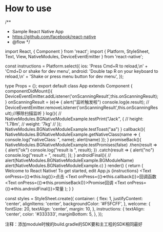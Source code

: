 # How to use
/**
 * Sample React Native App
 * https://github.com/facebook/react-native
 * @flow
 */

import React, { Component } from 'react';
import {
  Platform,
  StyleSheet,
  Text,
  View,
  NativeModules,
  DeviceEventEmitter
} from 'react-native';

const instructions = Platform.select({
  ios: 'Press Cmd+R to reload,\n' +
    'Cmd+D or shake for dev menu',
  android: 'Double tap R on your keyboard to reload,\n' +
    'Shake or press menu button for dev menu',
});

type Props = {};
export default class App extends Component<Props> {
  componentDidMount(){
      DeviceEventEmitter.addListener('onScanningResult',this.onScanningResult);
  }
  onScanningResult = (e)=> {
    alert("监听触发啦")
    console.log(e.result);
    // DeviceEventEmitter.removeListener('onScanningResult',this.onScanningResult);//移除扫描监听
  }
  log(){
    // NativeModules.BGNativeModuleExample.testPrint("Jack", {
    //     height: '1.78m',
    //     weight: '7kg'
    // });
    NativeModules.BGNativeModuleExample.testToast("aa")
  }
  callback(){
    NativeModules.BGNativeModuleExample.getNativeClass(name => {
      console.log("nativeClass: ", name);
      alert(name)
    });
  }
  promiseBack(){
    NativeModules.BGNativeModuleExample.testPromises(false)
      .then(result => {
          alert("ok")
          console.log("result is ", result);
      })
      .catch(result => {
          alert("no")
          console.log("result = ", result);
      });
  }
  androidFinal(){
    // alert(NativeModules.BGNativeModuleExample.BGModuleName)
    alert(NativeModules.BGNativeModuleExample.c)
  }
  render() {
    return (
      <View style={styles.container}>
        <Text style={styles.welcome}>
          Welcome to React Native!
        </Text>
        <Text style={styles.instructions}>
          To get started, edit App.js
        </Text>
        <Text style={styles.instructions}>
          {instructions}
        </Text>
        <Text onPress={()=>this.log()}>点击</Text>
        <Text onPress={()=>this.callback()}>回调函数</Text>
        <Text onPress={()=>this.promiseBack()}>Promise回调</Text>
        <Text onPress={()=>this.androidFinal()}>常量</Text>
      </View>
    );
  }
}

const styles = StyleSheet.create({
  container: {
    flex: 1,
    justifyContent: 'center',
    alignItems: 'center',
    backgroundColor: '#F5FCFF',
  },
  welcome: {
    fontSize: 20,
    textAlign: 'center',
    margin: 10,
  },
  instructions: {
    textAlign: 'center',
    color: '#333333',
    marginBottom: 5,
  },
});
  
注释：添加module时候的build.gradle的SDK要和主工程的SDK相同最好